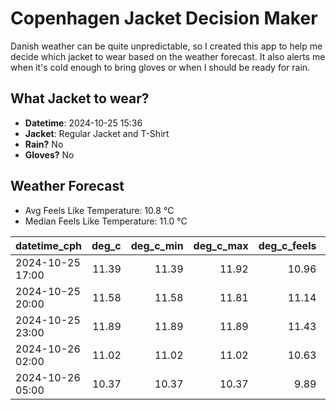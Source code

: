 
# Copenhagen Jacket Decision Maker

Danish weather can be quite unpredictable, so I created this app to help me decide which jacket to wear based on the weather forecast. 
It also alerts me when it's cold enough to bring gloves or when I should be ready for rain.

## What Jacket to wear?

- **Datetime**: 2024-10-25 15:36
- **Jacket**: Regular Jacket and T-Shirt
- **Rain?** No
- **Gloves?** No

## Weather Forecast
- Avg Feels Like Temperature: 10.8 °C
- Median Feels Like Temperature: 11.0 °C

| datetime_cph     |   deg_c |   deg_c_min |   deg_c_max |   deg_c_feels | weather   | wind   | rain   |
|:-----------------|--------:|------------:|------------:|--------------:|:----------|:-------|:-------|
| 2024-10-25 17:00 |   11.39 |       11.39 |       11.92 |         10.96 | Clouds    | Low    | None   |
| 2024-10-25 20:00 |   11.58 |       11.58 |       11.81 |         11.14 | Clouds    | Low    | None   |
| 2024-10-25 23:00 |   11.89 |       11.89 |       11.89 |         11.43 | Clouds    | Low    | None   |
| 2024-10-26 02:00 |   11.02 |       11.02 |       11.02 |         10.63 | Clouds    | Low    | None   |
| 2024-10-26 05:00 |   10.37 |       10.37 |       10.37 |          9.89 | Clear     | Low    | None   |
        